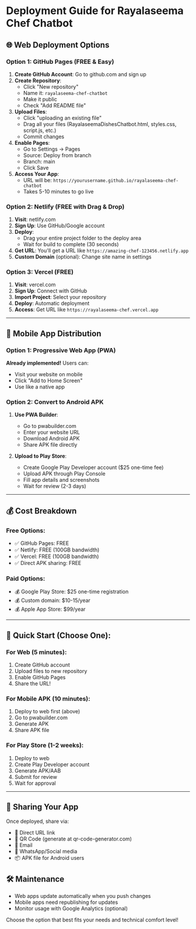 # Deployment Guide for Rayalaseema Chef Chatbot

## 🌐 Web Deployment Options

### Option 1: GitHub Pages (FREE & Easy)
1. **Create GitHub Account**: Go to github.com and sign up
2. **Create Repository**: 
   - Click "New repository"
   - Name it: `rayalaseema-chef-chatbot`
   - Make it public
   - Check "Add README file"
3. **Upload Files**:
   - Click "uploading an existing file"
   - Drag all your files (RayalaseemaDishesChatbot.html, styles.css, script.js, etc.)
   - Commit changes
4. **Enable Pages**:
   - Go to Settings → Pages
   - Source: Deploy from branch
   - Branch: main
   - Click Save
5. **Access Your App**: 
   - URL will be: `https://yourusername.github.io/rayalaseema-chef-chatbot`
   - Takes 5-10 minutes to go live

### Option 2: Netlify (FREE with Drag & Drop)
1. **Visit**: netlify.com
2. **Sign Up**: Use GitHub/Google account
3. **Deploy**:
   - Drag your entire project folder to the deploy area
   - Wait for build to complete (30 seconds)
4. **Get URL**: You'll get a URL like `https://amazing-chef-123456.netlify.app`
5. **Custom Domain** (optional): Change site name in settings

### Option 3: Vercel (FREE)
1. **Visit**: vercel.com  
2. **Sign Up**: Connect with GitHub
3. **Import Project**: Select your repository
4. **Deploy**: Automatic deployment
5. **Access**: Get URL like `https://rayalaseema-chef.vercel.app`

---

## 📱 Mobile App Distribution

### Option 1: Progressive Web App (PWA)
**Already implemented!** Users can:
- Visit your website on mobile
- Click "Add to Home Screen"
- Use like a native app

### Option 2: Convert to Android APK
1. **Use PWA Builder**:
   - Go to pwabuilder.com
   - Enter your website URL
   - Download Android APK
   - Share APK file directly

2. **Upload to Play Store**:
   - Create Google Play Developer account ($25 one-time fee)
   - Upload APK through Play Console
   - Fill app details and screenshots
   - Wait for review (2-3 days)

---

## 💰 Cost Breakdown

### Free Options:
- ✅ GitHub Pages: FREE
- ✅ Netlify: FREE (100GB bandwidth)
- ✅ Vercel: FREE (100GB bandwidth)
- ✅ Direct APK sharing: FREE

### Paid Options:
- 💰 Google Play Store: $25 one-time registration
- 💰 Custom domain: $10-15/year
- 💰 Apple App Store: $99/year

---

## 🚀 Quick Start (Choose One):

### For Web (5 minutes):
1. Create GitHub account
2. Upload files to new repository
3. Enable GitHub Pages
4. Share the URL!

### For Mobile APK (10 minutes):
1. Deploy to web first (above)
2. Go to pwabuilder.com
3. Generate APK
4. Share APK file

### For Play Store (1-2 weeks):
1. Deploy to web
2. Create Play Developer account
3. Generate APK/AAB
4. Submit for review
5. Wait for approval

---

## 📢 Sharing Your App

Once deployed, share via:
- 🔗 Direct URL link
- 📱 QR Code (generate at qr-code-generator.com)
- 📧 Email
- 💬 WhatsApp/Social media
- 📦 APK file for Android users

## 🛠️ Maintenance
- Web apps update automatically when you push changes
- Mobile apps need republishing for updates
- Monitor usage with Google Analytics (optional)

Choose the option that best fits your needs and technical comfort level!
